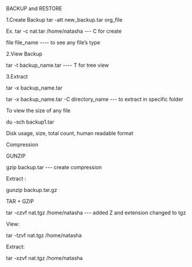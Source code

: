 BACKUP and RESTORE

1.Create Backup
tar -att new_backup.tar org_file

Ex.
tar -c nat.tar /home/natasha					--- C for create

file file_name				---- to see any file’s type

2.View Backup

tar -t backup_name.tar			---- T for tree view

3.Extract

tar -x backup_name.tar

tar -x backup_name.tar -C directory_name			--- to extract in specific folder


To view the size of any file

du -sch backup1.tar

Disk usage, size, total count, human readable format

Compression

GUNZIP

gzip backup.tar		--- create compression

Extract :

gunzip backup.tar.gz

TAR + GZIP

tar -czvf nat.tgz /home/natasha 			--- added Z and extension changed to tgz

View:

tar -tzvf nat.tgz /home/natasha

Extract:

tar -xzvf nat.tgz /home/natasha
